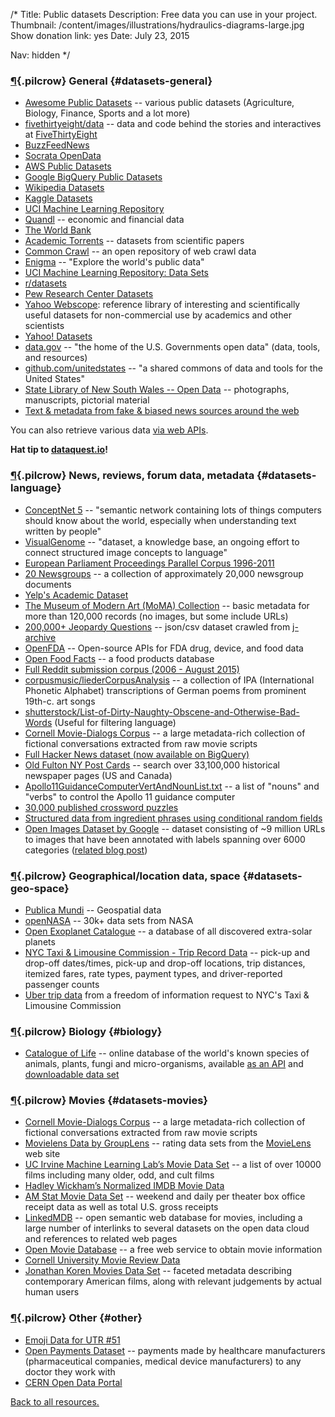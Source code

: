 /*
Title: Public datasets
Description: Free data you can use in your project.
Thumbnail: /content/images/illustrations/hydraulics-diagrams-large.jpg
Show donation link: yes
Date: July 23, 2015

Nav: hidden
*/


### [¶](#datasets-general){.pilcrow} General {#datasets-general}

- [Awesome Public Datasets](https://github.com/caesar0301/awesome-public-datasets) -- various public datasets (Agriculture, Biology, Finance, Sports and a lot more)
- [fivethirtyeight/data](https://github.com/fivethirtyeight/data) -- data and code behind the stories and interactives at [FiveThirtyEight](http://fivethirtyeight.com/)
- [BuzzFeedNews](https://github.com/BuzzFeedNews)
- [Socrata OpenData](https://opendata.socrata.com/)
- [AWS Public Datasets](https://aws.amazon.com/datasets/?_encoding=UTF8&jiveRedirect=1)
- [Google BigQuery Public Datasets](https://cloud.google.com/bigquery/public-data/)
- [Wikipedia Datasets](https://en.wikipedia.org/wiki/Wikipedia:Database_download)
- [Kaggle Datasets](https://www.kaggle.com/datasets)
- [UCI Machine Learning Repository](http://archive.ics.uci.edu/ml/datasets.html)
- [Quandl](https://www.quandl.com/browse) -- economic and financial data
- [The World Bank](http://data.worldbank.org/)
- [Academic Torrents](http://academictorrents.com/browse.php?cat=6) -- datasets from scientific papers
- [Common Crawl](http://commoncrawl.org/) -- an open repository of web crawl data
- [Enigma](http://enigma.io/) -- "Explore the world's public data"
- [UCI Machine Learning Repository: Data Sets](https://archive.ics.uci.edu/ml/datasets.html)
- [r/datasets](https://www.reddit.com/r/datasets/)
- [Pew Research Center Datasets](http://www.pewinternet.org/datasets/)
- [Yahoo Webscope](http://webscope.sandbox.yahoo.com/): reference library of interesting and scientifically useful datasets for non-commercial use by academics and other scientists
- [Yahoo! Datasets](http://webscope.sandbox.yahoo.com/#datasets)
- [data.gov](http://www.data.gov/) -- "the home of the U.S. Governments open data" (data, tools, and resources)
- [github.com/unitedstates](https://github.com/unitedstates) -- "a shared commons of data and tools for the United States"
- [State Library of New South Wales -- Open Data](http://www.sl.nsw.gov.au/using/search/open_data.html) -- photographs, manuscripts, pictorial material
- [Text & metadata from fake & biased news sources around the web](https://www.kaggle.com/mrisdal/fake-news)

You can also retrieve various data [via web APIs](/resources/apis/).

**Hat tip to [dataquest.io](https://www.dataquest.io/blog/free-datasets-for-projects/)!**

### [¶](#datasets-language){.pilcrow} News, reviews, forum data, metadata {#datasets-language}

- [ConceptNet 5](http://conceptnet5.media.mit.edu/) -- "semantic network containing lots of things computers should know about the world, especially when understanding text written by people"
- [VisualGenome](http://visualgenome.org/) -- "dataset, a knowledge base, an ongoing effort to connect structured image concepts to language"
- [European Parliament Proceedings Parallel Corpus 1996-2011](http://www.statmt.org/europarl/)
- [20 Newsgroups](http://qwone.com/~jason/20Newsgroups/) -- a collection of approximately 20,000 newsgroup documents
- [Yelp's Academic Dataset](https://www.yelp.com/academic_dataset)
- [The Museum of Modern Art (MoMA) Collection](https://github.com/MuseumofModernArt/collection) -- basic metadata for more than 120,000 records (no images, but some include URLs)
- [200,000+ Jeopardy Questions](https://www.reddit.com/r/datasets/comments/1uyd0t/200000_jeopardy_questions_in_a_json_file) -- json/csv dataset crawled from [j-archive](http://www.j-archive.com)
- [OpenFDA](https://open.fda.gov/) -- Open-source APIs for FDA drug, device, and food data
- [Open Food Facts](http://world.openfoodfacts.org/) -- a food products database
- [Full Reddit submission corpus (2006 - August 2015)](https://www.reddit.com/r/datasets/comments/3mg812/full_reddit_submission_corpus_now_available_2006/)
- [corpusmusic/liederCorpusAnalysis](https://github.com/corpusmusic/liederCorpusAnalysis) -- a collection of IPA (International Phonetic Alphabet) transcriptions of German poems from prominent 19th-c. art songs
- [shutterstock/List-of-Dirty-Naughty-Obscene-and-Otherwise-Bad-Words](https://github.com/shutterstock/List-of-Dirty-Naughty-Obscene-and-Otherwise-Bad-Words) (Useful for filtering language)
- [Cornell Movie-Dialogs Corpus](http://www.cs.cornell.edu/~cristian/Cornell_Movie-Dialogs_Corpus.html) -- a large metadata-rich collection of fictional conversations extracted from raw movie scripts
- [Full Hacker News dataset (now available on BigQuery)](https://news.ycombinator.com/item?id=10440502)
- [Old Fulton NY Post Cards](http://www.fultonhistory.com/Fulton.html) -- search over 33,100,000 historical newspaper pages (US and Canada)
- [Apollo11GuidanceComputerVertAndNounList.txt](https://gist.github.com/jeffThompson/21a72eadf545ede99279) -- a list of "nouns" and "verbs" to control the Apollo 11 guidance computer
- [30,000 published crossword puzzles](https://www.reddit.com/r/datasets/comments/46jol1/dataset_30000_published_crossword_puzzles/)
- [Structured data from ingredient phrases using conditional random fields](https://github.com/NYTimes/ingredient-phrase-tagger)
- [Open Images Dataset by Google](https://github.com/openimages/dataset) -- dataset consisting of ~9 million URLs to images that have been annotated with labels spanning over 6000 categories ([related blog post](https://research.googleblog.com/2016/09/introducing-open-images-dataset.html))

### [¶](#datasets-geo-space){.pilcrow} Geographical/location data, space {#datasets-geo-space}
- [Publica Mundi](http://www.publicamundi.eu/) -- Geospatial data
- [openNASA](https://open.nasa.gov/) -- 30k+ data sets from NASA
- [Open Exoplanet Catalogue](https://github.com/OpenExoplanetCatalogue/open_exoplanet_catalogue) -- a database of all discovered extra-solar planets
- [NYC Taxi & Limousine Commission - Trip Record Data](http://www.nyc.gov/html/tlc/html/about/trip_record_data.shtml) --
pick-up and drop-off dates/times, pick-up and drop-off locations, trip distances, itemized fares, rate types, payment types, and driver-reported passenger counts
- [Uber trip data](https://github.com/fivethirtyeight/uber-tlc-foil-response) from a freedom of information request to NYC's Taxi & Limousine Commission

### [¶](#biology){.pilcrow} Biology {#biology}
- [Catalogue of Life](http://www.catalogueoflife.org/) -- online database of the world's known species of animals, plants, fungi and micro-organisms, available [as an API](http://www.catalogueoflife.org/content/web-services) and [downloadable data set](http://www.catalogueoflife.org/content/annual-checklist-archive)

### [¶](#datasets-movies){.pilcrow} Movies {#datasets-movies}
- [Cornell Movie-Dialogs Corpus](http://www.cs.cornell.edu/~cristian/Cornell_Movie-Dialogs_Corpus.html) -- a large metadata-rich collection of fictional conversations extracted from raw movie scripts
- [Movielens Data by GroupLens](http://grouplens.org/datasets/movielens/) -- rating data sets from the [MovieLens](http://movielens.org) web site
- [UC Irvine Machine Learning Lab’s Movie Data Set](https://archive.ics.uci.edu/ml/datasets/Movie) -- a list of over 10000 films including many older, odd, and cult films
- [Hadley Wickham’s Normalized IMDB Movie Data](http://had.co.nz/data/movies/)
- [AM Stat Movie Data Set](http://www.amstat.org/publications/jse/v17n1/datasets.mclaren.html) -- weekend and daily per theater box office receipt data as well as total U.S. gross receipts
- [LinkedMDB](http://data.linkedmdb.org/) -- open semantic web database for movies, including a large number of interlinks to several datasets on the open data cloud and references to related web pages
- [Open Movie Database](http://www.omdbapi.com/) -- a free web service to obtain movie information
- [Cornell University Movie Review Data](http://www.cs.cornell.edu/people/pabo/movie-review-data/)
- [Jonathan Koren Movies Data Set](http://jonathankoren.com/movies-dataset.html) -- faceted metadata describing contemporary American films, along with relevant judgements by actual human users

### [¶](#other){.pilcrow} Other {#other}

- [Emoji Data for UTR #51](http://www.unicode.org/Public/emoji/1.0/emoji-data.txt)
- [Open Payments Dataset](https://www.cms.gov/OpenPayments/Explore-the-Data/Dataset-Downloads.html) -- payments made by healthcare manufacturers (pharmaceutical companies, medical device manufacturers) to any doctor they work with
- [CERN Open Data Portal](http://opendata.cern.ch/)

[Back to all resources.](/resources)
